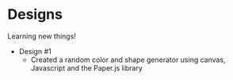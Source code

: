 # Designs
Learning new things!

- Design #1
   - Created a random color and shape generator using canvas, Javascript and the Paper.js library
   
